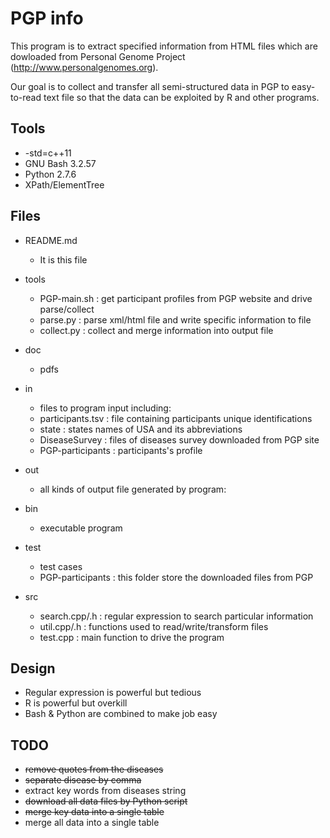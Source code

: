 PGP info
========

This program is to extract specified information from HTML files which are dowloaded from 
Personal Genome Project (http://www.personalgenomes.org).

Our goal is to collect and transfer all semi-structured data in PGP to easy-to-read text file so that the data can be exploited by R and other programs.

Tools
-----

* -std=c++11
* GNU Bash 3.2.57
* Python 2.7.6 
* XPath/ElementTree

Files
-----

* README.md
  - It is this file

* tools
  - PGP-main.sh : get participant profiles from PGP website and drive parse/collect
  - parse.py : parse xml/html file and write specific information to file
  - collect.py : collect and merge information into output file

* doc
  - pdfs

* in
  - files to program input including:
  - participants.tsv : file containing participants unique identifications
  - state : states names of USA and its abbreviations
  - DiseaseSurvey : files of diseases survey downloaded from PGP site
  - PGP-participants : participants's profile

* out
  - all kinds of output file generated by program:

* bin
  - executable program

* test
  - test cases
  - PGP-participants : this folder store the downloaded files from PGP

* src
  - search.cpp/.h : regular expression to search particular information
  - util.cpp/.h : functions used to read/write/transform files
  - test.cpp : main function to drive the program

Design
------
* Regular expression is powerful but tedious
* R is powerful but overkill
* Bash & Python are combined to make job easy

TODO
----
* <s> remove quotes from the diseases </s>
* <s> separate disease by comma </s>
* extract key words from diseases string
* <s> download all data files by Python script </s>
* <s> merge key data into a single table </s>
* merge all data into a single table
